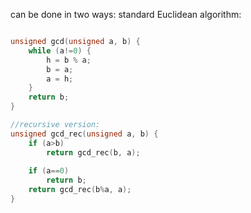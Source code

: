 can be done in two ways:
standard Euclidean algorithm:
```c++

unsigned gcd(unsigned a, b) {
	while (a!=0) {
		h = b % a;
		b = a;
		a = h;
	}
	return b;
}

//recursive version:
unsigned gcd_rec(unsigned a, b) {  
	if (a>b) 
		return gcd_rec(b, a);  
		
	if (a==0) 
		return b;  
	return gcd_rec(b%a, a);  
}

```